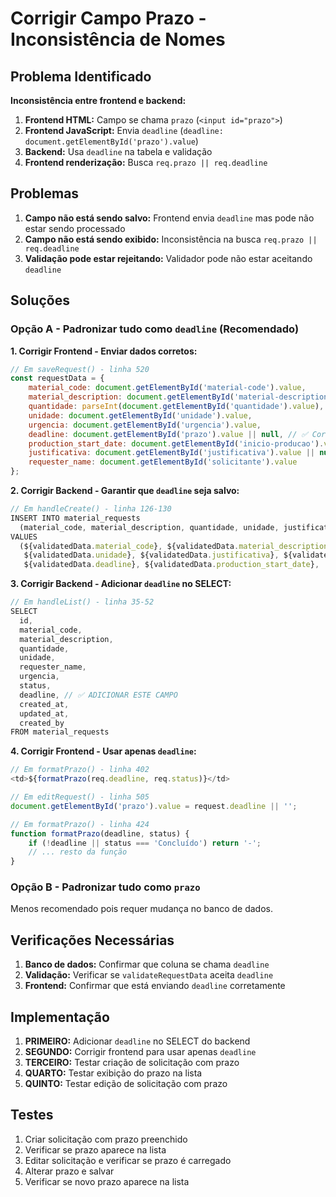 # Corrigir Campo Prazo - Inconsistência de Nomes

## Problema Identificado

**Inconsistência entre frontend e backend:**

1. **Frontend HTML:** Campo se chama `prazo` (`<input id="prazo">`)
2. **Frontend JavaScript:** Envia `deadline` (`deadline: document.getElementById('prazo').value`)
3. **Backend:** Usa `deadline` na tabela e validação
4. **Frontend renderização:** Busca `req.prazo || req.deadline`

## Problemas

1. **Campo não está sendo salvo:** Frontend envia `deadline` mas pode não estar sendo processado
2. **Campo não está sendo exibido:** Inconsistência na busca `req.prazo || req.deadline`
3. **Validação pode estar rejeitando:** Validador pode não estar aceitando `deadline`

## Soluções

### Opção A - Padronizar tudo como `deadline` (Recomendado)

**1. Corrigir Frontend - Enviar dados corretos:**
```javascript
// Em saveRequest() - linha 520
const requestData = {
    material_code: document.getElementById('material-code').value,
    material_description: document.getElementById('material-description').value,
    quantidade: parseInt(document.getElementById('quantidade').value),
    unidade: document.getElementById('unidade').value,
    urgencia: document.getElementById('urgencia').value,
    deadline: document.getElementById('prazo').value || null, // ✅ Correto
    production_start_date: document.getElementById('inicio-producao').value || null,
    justificativa: document.getElementById('justificativa').value || null,
    requester_name: document.getElementById('solicitante').value
};
```

**2. Corrigir Backend - Garantir que `deadline` seja salvo:**
```javascript
// Em handleCreate() - linha 126-130
INSERT INTO material_requests 
  (material_code, material_description, quantidade, unidade, justificativa, requester_name, urgencia, deadline, production_start_date, status, created_by)
VALUES 
  (${validatedData.material_code}, ${validatedData.material_description}, ${validatedData.quantidade}, 
   ${validatedData.unidade}, ${validatedData.justificativa}, ${validatedData.requester_name}, ${validatedData.urgencia}, 
   ${validatedData.deadline}, ${validatedData.production_start_date}, 'Pendente', ${user.userId})
```

**3. Corrigir Backend - Adicionar `deadline` no SELECT:**
```javascript
// Em handleList() - linha 35-52
SELECT 
  id,
  material_code,
  material_description,
  quantidade,
  unidade,
  requester_name,
  urgencia,
  status,
  deadline, // ✅ ADICIONAR ESTE CAMPO
  created_at,
  updated_at,
  created_by
FROM material_requests
```

**4. Corrigir Frontend - Usar apenas `deadline`:**
```javascript
// Em formatPrazo() - linha 402
<td>${formatPrazo(req.deadline, req.status)}</td>

// Em editRequest() - linha 505
document.getElementById('prazo').value = request.deadline || '';

// Em formatPrazo() - linha 424
function formatPrazo(deadline, status) {
    if (!deadline || status === 'Concluído') return '-';
    // ... resto da função
}
```

### Opção B - Padronizar tudo como `prazo`

Menos recomendado pois requer mudança no banco de dados.

## Verificações Necessárias

1. **Banco de dados:** Confirmar que coluna se chama `deadline`
2. **Validação:** Verificar se `validateRequestData` aceita `deadline`
3. **Frontend:** Confirmar que está enviando `deadline` corretamente

## Implementação

1. **PRIMEIRO:** Adicionar `deadline` no SELECT do backend
2. **SEGUNDO:** Corrigir frontend para usar apenas `deadline`
3. **TERCEIRO:** Testar criação de solicitação com prazo
4. **QUARTO:** Testar exibição do prazo na lista
5. **QUINTO:** Testar edição de solicitação com prazo

## Testes

1. Criar solicitação com prazo preenchido
2. Verificar se prazo aparece na lista
3. Editar solicitação e verificar se prazo é carregado
4. Alterar prazo e salvar
5. Verificar se novo prazo aparece na lista
